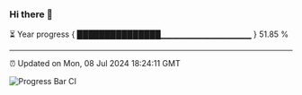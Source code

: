 ### Hi there 👋

⏳ Year progress { ███████████████▁▁▁▁▁▁▁▁▁▁▁▁▁▁▁ } 51.85 %

---

⏰ Updated on Mon, 08 Jul 2024 18:24:11 GMT

![Progress Bar CI](https://github.com/liununu/liununu/workflows/Progress%20Bar%20CI/badge.svg)
